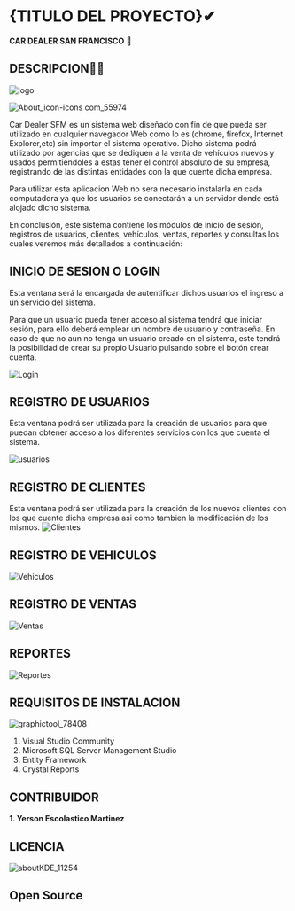 # {TITULO DEL PROYECTO}✔ 

**CAR DEALER SAN FRANCISCO** 🚗


## DESCRIPCION🕵️‍♀️

![logo](https://user-images.githubusercontent.com/50494642/69689801-dfc51d00-1104-11ea-8562-aa99f300a79f.jpg)


![About_icon-icons com_55974](https://user-images.githubusercontent.com/50494642/62062891-77e8ed80-b25c-11e9-8e59-c9432487dad2.png)

Car Dealer SFM es un sistema web diseñado con fin de que pueda ser utilizado en cualquier navegador Web como lo es (chrome, firefox, Internet Explorer,etc) sin importar el sistema operativo.
Dicho sistema podrá utilizado por agencias que se dediquen a la venta de vehículos nuevos y usados permitiéndoles a estas tener el control absoluto de su empresa, registrando de las distintas entidades con la que cuente dicha empresa.

Para utilizar esta aplicacion Web no sera necesario instalarla en cada computadora ya que los usuarios se conectarán a un servidor donde está alojado dicho sistema. 

En conclusión, este sistema contiene los módulos de inicio de sesión, registros de usuarios, clientes, vehículos, ventas, reportes y consultas los cuales veremos más detallados a continuación:



## INICIO DE SESION O LOGIN

Esta ventana será la encargada de autentificar dichos usuarios el ingreso a un servicio del sistema.

Para que un usuario pueda tener acceso al sistema tendrá  que iniciar sesión, para ello deberá  emplear un 
nombre de usuario y contraseña. En caso de que no aun no tenga un usuario creado en el sistema, este tendrá la 
posibilidad de crear su propio Usuario pulsando sobre el botón crear cuenta.

![Login](https://user-images.githubusercontent.com/50494642/69691321-b35fcf80-1109-11ea-8b1f-9f799f7b9fe1.PNG)


## REGISTRO DE USUARIOS
Esta ventana podrá ser utilizada para la creación de usuarios para que puedan obtener acceso a los diferentes servicios con los que
cuenta el sistema.

![usuarios](https://user-images.githubusercontent.com/50494642/69733023-a40f6f00-1167-11ea-9568-6d4b48ada01a.PNG)

## REGISTRO DE CLIENTES
Esta ventana podrá ser utilizada para la creación de los nuevos clientes con los que cuente dicha empresa asi como tambien la modificación de los mismos.
![Clientes](https://user-images.githubusercontent.com/50494642/69691935-857b8a80-110b-11ea-86d5-1c70b532fd72.PNG)


## REGISTRO DE VEHICULOS
![Vehiculos](https://user-images.githubusercontent.com/50494642/69691975-a3e18600-110b-11ea-8238-0d52effe70a1.PNG)

## REGISTRO DE VENTAS
![Ventas](https://user-images.githubusercontent.com/50494642/69692013-c1165480-110b-11ea-857b-06aa402d282e.PNG)



## REPORTES
![Reportes](https://user-images.githubusercontent.com/50494642/69692068-eacf7b80-110b-11ea-89ff-35a2ba8c864f.PNG)


## REQUISITOS DE INSTALACION
![graphictool_78408](https://user-images.githubusercontent.com/50494642/62062628-ef6a4d00-b25b-11e9-83c5-03cd3faae62a.png)

1. Visual Studio Community
2. Microsoft SQL Server Management Studio 
3. Entity Framework
4. Crystal Reports

## CONTRIBUIDOR

**1. Yerson Escolastico Martinez**

## LICENCIA 
![aboutKDE_11254](https://user-images.githubusercontent.com/50494642/62062967-9949d980-b25c-11e9-9d1e-ac767314f28e.png)

## Open Source
